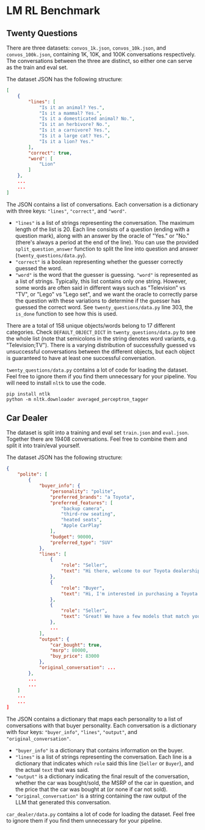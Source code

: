 # LM RL Benchmark

## Twenty Questions
There are three datasets: `convos_1k.json`, `convos_10k.json`, and `convos_100k.json`, containing 1K, 10K, and 100K conversations respectively.
The conversations between the three are distinct, so either one can serve as the train and eval set.

The dataset JSON has the following structure:
``` JSON
[
    {
        "lines": [
            "Is it an animal? Yes.",
            "Is it a mammal? Yes.",
            "Is it a domesticated animal? No.",
            "Is it an herbivore? No.",
            "Is it a carnivore? Yes.",
            "Is it a large cat? Yes.",
            "Is it a lion? Yes."
        ],
        "correct": true,
        "word": [
            "Lion"
        ]
    },
    ...
    ...
]
```

The JSON contains a list of conversations. Each conversation is a dictionary with three keys: `"lines"`, `"correct"`, and `"word"`.
- `"lines"` is a list of strings representing the conversation. The maximum length of the list is 20. Each line consists of a question (ending with a question mark), along with an answer by the oracle of "Yes." or "No." (there's always a period at the end of the line). You can use the provided `split_question_answer` function to split the line into question and answer (`twenty_questions/data.py`).
- `"correct"` is a boolean representing whether the guesser correctly guessed the word.
- `"word"` is the word that the guesser is guessing. `"word"` is represented as a list of strings. Typically, this list contains only one string. However, some words are often said in different ways such as "Television" vs "TV", or "Lego" vs "Lego set", and we want the oracle to correctly parse the question with these variations to determine if the guesser has guessed the correct word. See `twenty_questions/data.py` line 303, the `is_done` function to see how this is used.

There are a total of 158 unique objects/words belong to 17 different categories. Check `DEFAULT_OBJECT_DICT` in `twenty_questions/data.py` to see the whole list (note that semicolons in the string denotes word variants, e.g. "Television;TV"). There is a varying distribution of successfully guessed vs unsuccessful conversations between the different objects, but each object is guaranteed to have at least one successful conversation.

`twenty_questions/data.py` contains a lot of code for loading the dataset. Feel free to ignore them if you find them unnecessary for your pipeline. You will need to install `nltk` to use the code.
``` shell
pip install ntlk
python -m nltk.downloader averaged_perceptron_tagger
```

## Car Dealer
The dataset is split into a training and eval set `train.json` and `eval.json`. Together there are 19408 conversations. Feel free to combine them and split it into train/eval yourself.

The dataset JSON has the following structure:
``` JSON
{
    "polite": [
        {
            "buyer_info": {
                "personality": "polite",
                "preferred_brands": "a Toyota",
                "preferred_features": [
                    "backup camera",
                    "third-row seating",
                    "heated seats",
                    "Apple CarPlay"
                ],
                "budget": 90000,
                "preferred_type": "SUV"
            },
            "lines": [
                {
                    "role": "Seller",
                    "text": "Hi there, welcome to our Toyota dealership. How can I assist you today?"
                },
                {
                    "role": "Buyer",
                    "text": "Hi, I'm interested in purchasing a Toyota SUV. I'm looking for one with a backup camera, third-row seating, heated seats, and Apple CarPlay."
                },
                {
                    "role": "Seller",
                    "text": "Great! We have a few models that match your requirements. What's your budget for this purchase?"
                },
                ...
            ],
            "output": {
                "car_bought": true,
                "msrp": 80000,
                "buy_price": 83000
            },
            "original_conversation": ...
        },
        ...
        ...
    ]
    ...
    ...
]
```

The JSON contains a dictionary that maps each personality to a list of conversations with that buyer personality. Each conversation is a dictionary with four keys: `"buyer_info"`, `"lines"`, `"output"`, and `"original_conversation"`.
- `"buyer_info"` is a dictionary that contains information on the buyer.
- `"lines"` is a list of strings representing the conversation. Each line is a dictionary that indicates which `role` said this line (`Seller` or `Buyer`), and the actual `text` that was said.
- `"output"` is a dictionary indicating the final result of the conversation, whether the car was bought/sold, the MSRP of the car in question, and the price that the car was bought at (or none if car not sold).
- `"original_conversation"` is a string containing the raw output of the LLM that generated this conversation.

`car_dealer/data.py` contains a lot of code for loading the dataset. Feel free to ignore them if you find them unnecessary for your pipeline.
